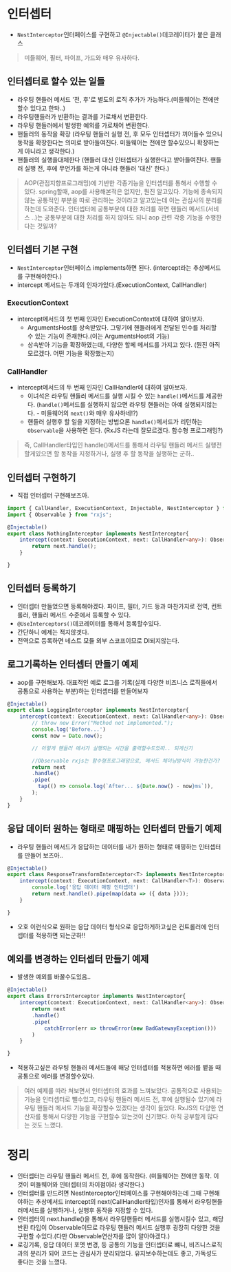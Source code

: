 # 인터셉터
- `NestInterceptor`인터페이스를 구현하고 `@Injectable()`데코레이터가 붙은 클래스
> 미들웨어, 필터, 파이프, 가드와 매우 유사하다. 

## 인터셉터로 할수 있는 일들
- 라우팅 핸들러 메서드 '전, 후'로 별도의 로직 추가가 가능하다.(미들웨어는 전에만 할수 있다고 한돠..)
- 라우팅핸들러가 반환하는 결과를 가로채서 변환한다.
- 라우팅 핸들러에서 발생한 예외를 가로채어 변환한다.
- 핸들러의 동작을 확장 (라우팅 핸들러 실행 전, 후 모두 인터셉터가 끼어들수 있으니 동작을 확장한다는 의미로 받아들여진다. 미들웨어는 전에만 할수있으니 확장하는 게 아니라고 생각한다.)
- 핸들러의 실행을대체한다 (핸들러 대신 인터셉터가 실행한다고 받아들여진다. 핸들러 실행 전, 후에 무언가를 하는게 아니라 핸들러 '대신' 한다.)

> AOP(관점지향프로그래밍)에 기반한 각종기능을 인터셉터를 통해서 수행할 수 있다. spring할때, aop를 사용해본적은 없지만, 뭔진 알고있다. 기능에 종속되지않는 공통적인 부분을 따로 관리하는 것이라고 알고있는데 이는 관심사의 분리를 하는데 도와준다. 인터셉터에 공통부분에 대한 처리를 하면 핸들러 메서드(서비스 ..)는 공통부분에 대한 처리를 하지 않아도 되니 aop 관련 각종 기능을 수행한다는 것일까?

## 인터셉터 기본 구현
- `NestInterceptor`인터페이스 implements하면 된다. (intercept라는 추상메서드를 구현해야한다.)
- intercept 메서드는 두개의 인자가있다.(ExecutionContext, CallHandler)

### ExecutionContext
- intercept메서드의 첫 번째 인자인 ExecutionContext에 대하여 알아보자.
    - ArgumentsHost를 상속받았다. 그렇기에 핸들러에게 전달된 인수를 처리할 수 있는 기능이 존재한다.(이는 ArgumentsHost의 기능)
    - 상속받아 기능을 확장하였는데, 다양한 할페 메서드를 가지고 있다. (뭔진 아직 모르겠다. 어떤 기능을 확장했는지)

### CallHandler
- intercept메서드의 두 번째 인자인 CallHandler에 대하여 알아보자.
    - 이녀석은 라우팅 핸들러 메서드를 실행 시킬 수 있는 `handle()`메서드를 제공한다.  (`handle()`메서드를 실행하지 않으면 라우팅 핸들러는 아예 실행되지않는다. - 미들웨어의 `next()`와 매우 유사하네!?)
    - 핸들러 실행후 할 일을 지정하는 방법으론 `handle()`메서드가 리턴하는 `Observable`을 사용하면 된다. (RxJS 라는데 잘모르겠다. 함수형 프로그래밍?)

> 즉, CallHandler타입인 handle()메서드를 통해서 라우팅 핸들러 메서드 실행전 할게있으면 할 동작을 지정하거나, 실행 후 할 동작을 실행하는 군하..

## 인터셉터 구현하기
- 직접 인터셉터 구현해보즈아.

```typescript
import { CallHandler, ExecutionContext, Injectable, NestInterceptor } from "@nestjs/common";
import { Observable } from "rxjs";

@Injectable()
export class NothingInterceptor implements NestInterceptor{
    intercept(context: ExecutionContext, next: CallHandler<any>): Observable<any> | Promise<Observable<any>> {
        return next.handle();
    }

}
```

## 인터셉터 등록하기
- 인터셉터 만들었으면 등록해야겠다. 파이프, 필터, 가드 등과 마찬가지로 전역, 컨트롤러, 핸들러 메서드 수준에서 등록할 수 있다.
- `@UseInterceptors()`데코레이터를 통해서 등록할수있다.
- 간단하니 예제는 적지않겟다.
- 전역으로 등록하면 네스트 모듈 외부 스코프이므로 DI되지않는다.


## 로그기록하는 인터셉터 만들기 예제
- aop를 구현해보자. 대표적인 예로 로그를 기록(실제 다양한 비즈니스 로직들에서 공통으로 사용하는 부분)하는 인터셉터를 만들어보쟈

```typescript
@Injectable()
export class LoggingInterceptor implements NestInterceptor{
    intercept(context: ExecutionContext, next: CallHandler<any>): Observable<any> | Promise<Observable<any>> {
        // throw new Error("Method not implemented.");
        console.log('Before...')
        const now = Date.now();

        // 이렇게 핸들러 메서가 실행되는 시간을 출력할수도있따.. 되게신기

        //Observable rxjs는 함수형프로그래밍으로, 메서드 체이닝방식이 가능한건가?
        return next
        .handle()
        .pipe(
          tap(() => console.log(`After... ${Date.now() - now}ms`)),
        );
    }
}
```
## 응답 데이터 원하는 형태로 매핑하는 인터셉터 만들기 예제
- 라우팅 핸들러 메서드가 응답하는 데이터를 내가 원하는 형태로 매핑하는 인터셉터를 만들어 보즈아..

```typescript
@Injectable()
export class ResponseTransformInterceptor<T> implements NestInterceptor<T, Response<T>>{
    intercept(context: ExecutionContext, next: CallHandler<T>): Observable<Response<T>> | Promise<Observable<Response<T>>> {
        console.log('응답 데이터 매핑 인터셉터')
        return next.handle().pipe(map(data => ({ data })));
    }

}
```

- 오호 이런식으로 원하는 응답 데이터 형식으로 응답하게하고싶은 컨트롤러에 인터셉터를 적용하면 되는군하!!

## 예외를 변경하는 인터셉터 만들기 예제
- 발생한 예외를 바꿀수도있음..
```typescript
@Injectable()
export class ErrorsInterceptor implements NestInterceptor{
    intercept(context: ExecutionContext, next: CallHandler<any>): Observable<any> | Promise<Observable<any>> {
        return next
        .handle()
        .pipe(
            catchError(err => throwError(new BadGatewayException()))
        )
    }

}
```

- 적용하고싶은 라우팅 핸들러 메서드들에 해당 인터셉터를 적용하면 에러를 뱉을 때 공통으로 에러를 변경할수있다.

> 여러 예제를 따라 쳐보면서 인터셉터의 효과를 느껴보았다. 공통적으로 사용되는 기능을 인터셉터로 뺄수있고, 라우팅 핸들러 메서드 전, 후에 실행될수 있기에 라우팅 핸들러 메서드 기능을 확장할수 있겠다는 생각이 들었다. RxJS의 다양한 연산자를 통해서 다양한 기능을 구현할수 있는것이 신기했다. 아직 공부할게 많다는 것도 느꼈다. 

# 정리
- 인터셉터는 라우팅 핸들러 메서드 전, 후에 동작한다. (미들웨어는 전에만 동작. 이것이 미들웨어와 인터셉터의 차이점이라 생각한다.)
- 인터셉터를 만드려면 NestInterceptor인터페이스를 구현해야하는데 그때 구현해야하는 추상메서드 intercept의 next(CallHandler타입)인자를 통해서 라우팅핸들러메서드를 실행하거나, 실행후 동작을 지정할 수 있다.
- 인터셉터의 next.handle()을 통해서 라우팅핸들러 메서드를 실행시킬수 있고, 해당 반환 타입이 Observable이므로 라우팅 핸들러 메서드 실행후 굉장히 다양한 것을 구현할 수있다.(다만 Observable연산자를 많이 알아야겠다.)
- 로깅기록, 응답 데이터 포멧 변경, 등 공통의 기능을 인터셉터로 뺴니, 비즈니스로직과의 분리가 되어 코드는 관심사가 분리되었다. 유지보수하는데도 좋고, 가독성도 좋다는 것을 느꼈다.


